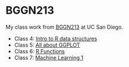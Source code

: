 # BGGN213

My class work from [BGGN213](https://bioboot.github.io/bggn213_F24/) at UC San Diego.

- Class 4: [Intro to R data structures](https://github.com/AbelDemoz206/BGGN213/blob/main/Class%2004/class%2004.R)
- Class 5: [All about GGPLOT](https://github.com/AbelDemoz206/BGGN213/blob/main/class05.qmd)
- Class 6: [R Functions](https://github.com/AbelDemoz206/BGGN213/blob/main/Class%2006/Class%2006.qmd)
- Class 7: [Machine Learning 1]()
  

